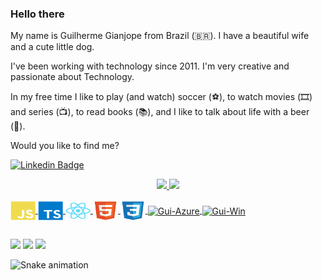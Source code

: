 ### Hello there 

My name is Guilherme Gianjope from Brazil (🇧🇷). I have a beautiful wife and a cute little dog. 

I've been working with technology since 2011. I'm very creative and passionate about Technology.

In my free time I like to play (and watch) soccer (⚽️), to watch movies (🎞️) and series (📺), to read books (📚), and I like to talk about life with a beer (🍺).

Would you like to find me?

[![Linkedin Badge](https://img.shields.io/badge/-LinkedIn-blue?style=flat-square&logo=Linkedin&logoColor=white&link=https://www.linkedin.com/in/guilherme-gianjope-4613a897/)](https://www.linkedin.com/in/guilherme-gianjope-4613a897/)

<div align="center">
  <a href="https://github.com/guigianjope">
  <img height="180em" src="https://github-readme-stats.vercel.app/api?username=guigianjope&show_icons=true&theme=dracula&include_all_commits=true&count_private=true"/>
  <img height="180em" src="https://github-readme-stats.vercel.app/api/top-langs/?username=guigianjope&layout=compact&langs_count=7&theme=dracula"/>
</div>

  <div style="display: inline_block"><br>
  <img align="center" alt="Gui-Js" height="30" width="40" src="https://raw.githubusercontent.com/devicons/devicon/master/icons/javascript/javascript-plain.svg">
  <img align="center" alt="Gui-Ts" height="30" width="40" src="https://raw.githubusercontent.com/devicons/devicon/master/icons/typescript/typescript-plain.svg">
  <img align="center" alt="Gui-React" height="30" width="40" src="https://raw.githubusercontent.com/devicons/devicon/master/icons/react/react-original.svg">
  <img align="center" alt="Gui-HTML" height="30" width="40" src="https://raw.githubusercontent.com/devicons/devicon/master/icons/html5/html5-original.svg">
  <img align="center" alt="Gui-CSS" height="30" width="40" src="https://raw.githubusercontent.com/devicons/devicon/master/icons/css3/css3-original.svg">
  <img align="center" alt="Gui-Azure" height="30" width="40" src="https://cdn.jsdelivr.net/gh/devicons/devicon/icons/azure/azure-original.svg">
  <img align="center" alt="Gui-Win" height="30" width="40" src="https://cdn.jsdelivr.net/gh/devicons/devicon/icons/windows8/windows8-original.svg">
</div>
  
  ##
  
  <div> 
  <a href="https://instagram.com/guigianjope" target="_blank"><img src="https://img.shields.io/badge/-Instagram-%23E4405F?style=for-the-badge&logo=instagram&logoColor=white" target="_blank"></a> 
  <a href = "mailto:guigianjope@gmail.com"><img src="https://img.shields.io/badge/-Gmail-%23333?style=for-the-badge&logo=gmail&logoColor=white" target="_blank"></a>
  <a href="https://www.linkedin.com/in/guilherme-gianjope-4613a897/" target="_blank"><img src="https://img.shields.io/badge/-LinkedIn-%230077B5?style=for-the-badge&logo=linkedin&logoColor=white" target="_blank"></a> 
 
  ![Snake animation](https://github.com/guigianjope/guigianjope/blob/output/github-contribution-grid-snake.svg)
 
</div>
